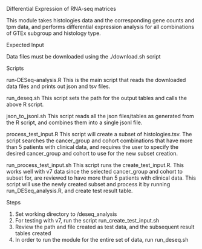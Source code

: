 Differential Expression of RNA-seq matrices

This module takes histologies data and the corresponding gene counts and tpm data, and performs differential expression analysis for all combinations of GTEx subgroup and histology type.



Expected Input

Data files must be downloaded using the ./download.sh script




Scripts 

run-DESeq-analysis.R
This is the main script that reads the downloaded data files and prints out json and tsv files.

run_deseq.sh
This script sets the path for the output tables and calls the above R script.

json_to_jsonl.sh
This script reads all the json files/tables as generated from the R script, and combines them into a single jsonl file.

process_test_input.R
This script will create a subset of histologies.tsv. The script searches the cancer_group and cohort combinations that have more than 5 patients with clinical data, and requires the user to specify the desired cancer_group and cohort to use for the new subset creation.

run_process_test_input.sh
This script runs the create_test_input.R. This works well with v7 data since the selected cancer_group and cohort to subset for, are reviewed to have more than 5 patients with clinical data. This script will use the newly created subset and process it by running run_DESeq_analysis.R, and create test result table.




Steps
1) Set working directory to /deseq_analysis
2) For testing with v7, run the script run_create_test_input.sh
3) Review the path and file created as test data, and the subsequent result tables created
4) In order to run the module for the entire set of data, run run_deseq.sh


